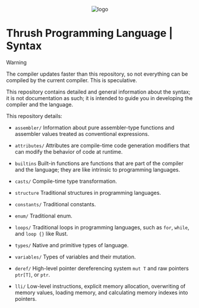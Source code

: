 <p align="center">
  <img src= "https://github.com/thrushlang/thrushc/blob/master/assets/thrushlang-v1.5.png" alt= "logo" style= "width: 2hv; height: 2hv;"> </img>
</p>

# Thrush Programming Language | Syntax

> [!WARNING]  
> The compiler updates faster than this repository, so not everything can be compiled by the current compiler. This is speculative.

This repository contains detailed and general information about the syntax; it is not documentation as such; it is intended to guide you in developing the compiler and the language.

This repository details:

- ``assembler/`` Information about pure assembler-type functions and assembler values ​​treated as conventional expressions.
- ``attributes/`` Attributes are compile-time code generation modifiers that can modify the behavior of code at runtime.
- ``builtins`` Built-in functions are functions that are part of the compiler and the language; they are like intrinsic to programming languages. 
- ``casts/`` Compile-time type transformation.
- ``structure`` Traditional structures in programming languages.
- ``constants/`` Traditional constants.
- ``enum/`` Traditional enum.
- ``loops/`` Traditional loops in programming languages, such as `for`, `while`, and `loop {}` like Rust.

- ``types/`` Native and primitive types of language.
- ``variables/`` Types of variables and their mutation.

- ``deref/`` High-level pointer dereferencing system ``mut T`` and raw pointers ``ptr[T]``, or ``ptr``.
- ``lli/`` Low-level instructions, explicit memory allocation, overwriting of memory values, loading memory, and calculating memory indexes into pointers.
